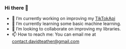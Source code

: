### Hi there 👋


- 🔭 I’m currently working on improving my [TikTokApi](https://github.com/davidteather/TikTok-Api)
- 🌱 I’m currently learning some basic machine learning.
- 👯 I’m looking to collaborate on improving my libraries.
- 📫 How to reach me: You can email me at contact.davidteather@gmail.com
